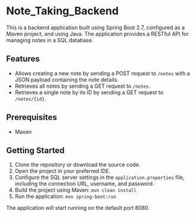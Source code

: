 # Note_Taking_Backend

This is a backend application built using Spring Boot 2.7, configured as a Maven project, and using Java. The application provides a RESTful API for managing notes in a SQL database.

## Features

- Allows creating a new note by sending a POST request to `/notes` with a JSON payload containing the note details.
- Retrieves all notes by sending a GET request to `/notes`.
- Retrieves a single note by its ID by sending a GET request to `/notes/{id}`.

## Prerequisites

- Maven

## Getting Started

1. Clone the repository or download the source code.
2. Open the project in your preferred IDE.
3. Configure the SQL server settings in the `application.properties` file, including the connection URL, username, and password.
4. Build the project using Maven: `mvn clean install`
5. Run the application: `mvn spring-boot:run`

The application will start running on the default port 8080.
